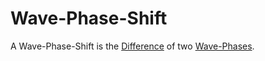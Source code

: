 # Wave-Phase-Shift

A Wave-Phase-Shift is the [Difference](13000027.md) of two [Wave-Phases](10000091.md).
